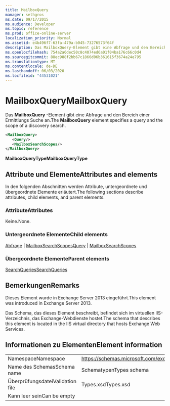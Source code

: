 ```yaml
---
title: MailboxQuery
manager: sethgros
ms.date: 09/17/2015
ms.audience: Developer
ms.topic: reference
ms.prod: office-online-server
localization_priority: Normal
ms.assetid: e4b496f7-63fa-479a-b045-73276573f64f
description: Das MailboxQuery-Element gibt eine Abfrage und den Bereich einer Ermittlungs Suche an.
ms.openlocfilehash: 754a2a6dec50c8c4074ed6a01f04ba176c66c0d4
ms.sourcegitcommit: 88ec988f2bb67c1866d06b361615f3674a24e795
ms.translationtype: MT
ms.contentlocale: de-DE
ms.lasthandoff: 06/03/2020
ms.locfileid: "44531021"
---
```

# <a name="mailboxquery"></a><span data-ttu-id="1c2ba-103">MailboxQuery</span><span class="sxs-lookup"><span data-stu-id="1c2ba-103">MailboxQuery</span></span>

<span data-ttu-id="1c2ba-104">Das **MailboxQuery** -Element gibt eine Abfrage und den Bereich einer Ermittlungs Suche an.</span><span class="sxs-lookup"><span data-stu-id="1c2ba-104">The **MailboxQuery** element specifies a query and the scope of a discovery search.</span></span> 
  
```XML
<MailboxQuery>
   <Query/>
   <MailboxSearchScopes/>
</MailboxQuery>
```

<span data-ttu-id="1c2ba-105">**MailboxQueryType**</span><span class="sxs-lookup"><span data-stu-id="1c2ba-105">**MailboxQueryType**</span></span>

## <a name="attributes-and-elements"></a><span data-ttu-id="1c2ba-106">Attribute und Elemente</span><span class="sxs-lookup"><span data-stu-id="1c2ba-106">Attributes and elements</span></span>

<span data-ttu-id="1c2ba-107">In den folgenden Abschnitten werden Attribute, untergeordnete und übergeordnete Elemente erläutert.</span><span class="sxs-lookup"><span data-stu-id="1c2ba-107">The following sections describe attributes, child elements, and parent elements.</span></span>
  
### <a name="attributes"></a><span data-ttu-id="1c2ba-108">Attribute</span><span class="sxs-lookup"><span data-stu-id="1c2ba-108">Attributes</span></span>

<span data-ttu-id="1c2ba-109">Keine.</span><span class="sxs-lookup"><span data-stu-id="1c2ba-109">None.</span></span>
  
### <a name="child-elements"></a><span data-ttu-id="1c2ba-110">Untergeordnete Elemente</span><span class="sxs-lookup"><span data-stu-id="1c2ba-110">Child elements</span></span>

<span data-ttu-id="1c2ba-111">[Abfrage](query.md)  |  [MailboxSearchScopes](mailboxsearchscopes.md)</span><span class="sxs-lookup"><span data-stu-id="1c2ba-111">[Query](query.md) | [MailboxSearchScopes](mailboxsearchscopes.md)</span></span>
  
### <a name="parent-elements"></a><span data-ttu-id="1c2ba-112">Übergeordnete Elemente</span><span class="sxs-lookup"><span data-stu-id="1c2ba-112">Parent elements</span></span>

[<span data-ttu-id="1c2ba-113">SearchQueries</span><span class="sxs-lookup"><span data-stu-id="1c2ba-113">SearchQueries</span></span>](searchqueries.md)
  
## <a name="remarks"></a><span data-ttu-id="1c2ba-114">Bemerkungen</span><span class="sxs-lookup"><span data-stu-id="1c2ba-114">Remarks</span></span>

<span data-ttu-id="1c2ba-115">Dieses Element wurde in Exchange Server 2013 eingeführt.</span><span class="sxs-lookup"><span data-stu-id="1c2ba-115">This element was introduced in Exchange Server 2013.</span></span>
  
<span data-ttu-id="1c2ba-116">Das Schema, das dieses Element beschreibt, befindet sich im virtuellen IIS-Verzeichnis, das Exchange-Webdienste hostet.</span><span class="sxs-lookup"><span data-stu-id="1c2ba-116">The schema that describes this element is located in the IIS virtual directory that hosts Exchange Web Services.</span></span>
  
## <a name="element-information"></a><span data-ttu-id="1c2ba-117">Informationen zu Elementen</span><span class="sxs-lookup"><span data-stu-id="1c2ba-117">Element information</span></span>

|||
|:-----|:-----|
|<span data-ttu-id="1c2ba-118">Namespace</span><span class="sxs-lookup"><span data-stu-id="1c2ba-118">Namespace</span></span>  <br/> |https://schemas.microsoft.com/exchange/services/2006/types  <br/> |
|<span data-ttu-id="1c2ba-119">Name des Schemas</span><span class="sxs-lookup"><span data-stu-id="1c2ba-119">Schema name</span></span>  <br/> |<span data-ttu-id="1c2ba-120">Schematypen</span><span class="sxs-lookup"><span data-stu-id="1c2ba-120">Types schema</span></span>  <br/> |
|<span data-ttu-id="1c2ba-121">Überprüfungsdatei</span><span class="sxs-lookup"><span data-stu-id="1c2ba-121">Validation file</span></span>  <br/> |<span data-ttu-id="1c2ba-122">Types.xsd</span><span class="sxs-lookup"><span data-stu-id="1c2ba-122">Types.xsd</span></span>  <br/> |
|<span data-ttu-id="1c2ba-123">Kann leer sein</span><span class="sxs-lookup"><span data-stu-id="1c2ba-123">Can be empty</span></span>  <br/> ||
   

